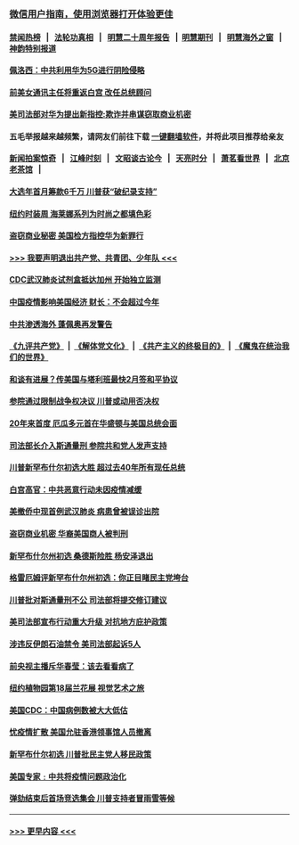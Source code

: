 ### [微信用户指南，使用浏览器打开体验更佳](https://github.com/gfw-breaker/banned-news1/blob/master/indexes/wechat-guide.md?t=0)
#### [禁闻热榜](热点新闻.md?t=0)  &nbsp;&nbsp;|&nbsp;&nbsp; [法轮功真相](https://github.com/gfw-breaker/truth/blob/master/README.md?t=0) &nbsp;&nbsp;|&nbsp;&nbsp; [明慧二十周年报告](https://github.com/gfw-breaker/mh-reports/blob/master/README.md?t=0) &nbsp;&nbsp;|&nbsp;&nbsp;[明慧期刊](https://github.com/gfw-breaker/mh-qikan) &nbsp;&nbsp;|&nbsp;&nbsp; [明慧海外之窗](https://github.com/gfw-breaker/mh-news/blob/master/README.md?t=0) &nbsp;&nbsp;|&nbsp;&nbsp; [神韵特别报道](https://github.com/gfw-breaker/mh-news/blob/master/shenyun.md?t=0)
#### [佩洛西：中共利用华为5G进行阴险侵略](../pages/prog203/a102777333.md?t=02150602) 
#### [前美女通讯主任将重返白宫 改任总统顾问](../pages/prog203/a102776783.md?t=02150602) 
#### [美司法部对华为提出新指控:欺诈并串谋窃取商业机密](../pages/prog203/a102776708.md?t=02150602) 
#### 五毛举报越来越频繁，请网友们前往下载 [一键翻墙软件](https://github.com/gfw-breaker/ssr-accounts)，并将此项目推荐给亲友
#### [新闻拍案惊奇](https://github.com/gfw-breaker/banned-news1/blob/master/pages/link4.md) &nbsp;&nbsp;|&nbsp;&nbsp; [江峰时刻](https://github.com/gfw-breaker/banned-news1/blob/master/pages/link4.md) &nbsp;&nbsp;|&nbsp;&nbsp; [文昭谈古论今](https://github.com/gfw-breaker/banned-news1/blob/master/pages/link4.md) &nbsp;&nbsp;|&nbsp;&nbsp; [天亮时分](https://github.com/gfw-breaker/banned-news1/blob/master/pages/link4.md) &nbsp;&nbsp;|&nbsp;&nbsp; [萧茗看世界](https://github.com/gfw-breaker/banned-news1/blob/master/pages/link4.md) &nbsp;&nbsp;|&nbsp;&nbsp; [北京老茶馆](https://github.com/gfw-breaker/banned-news1/blob/master/pages/link4.md) &nbsp;&nbsp;|&nbsp;&nbsp; 
#### [大选年首月筹款6千万 川普获“破纪录支持”](../pages/prog203/a102776598.md?t=02150602) 
#### [纽约时装周 海莱娜系列为时尚之都填色彩](../pages/prog203/a102776754.md?t=02150602) 
#### [盗窃商业秘密 美国检方指控华为新罪行](../pages/prog203/a102776739.md?t=02150602) 
#### [>>> 我要声明退出共产党、共青团、少年队 <<<](https://github.com/begood0513/goodnews/blob/master/quit/letter.md) 
#### [CDC武汉肺炎试剂盒抵达加州 开始独立监测](../pages/prog203/a102776564.md?t=02150602) 
#### [中国疫情影响美国经济 财长：不会超过今年](../pages/prog203/a102776511.md?t=02150602) 
#### [中共渗透海外 蓬佩奥再发警告](../pages/prog203/a102776493.md?t=02150602) 
#### [《九评共产党》](https://github.com/begood0513/9ping.md/blob/master/README.md) &nbsp;|&nbsp; [《解体党文化》](../../../../jtdwh.md/blob/master/README.md)  &nbsp;|&nbsp; [《共产主义的终极目的》](../../../../gczydzjmd.md/blob/master/README.md) &nbsp;|&nbsp; [《魔鬼在统治我们的世界》](../../../../mgztzwmdsj.md/blob/master/README.md) 
#### [和谈有进展？传美国与塔利班最快2月签和平协议](../pages/prog203/a102776291.md?t=02150602) 
#### [参院通过限制战争权决议 川普或动用否决权](../pages/prog203/a102775957.md?t=02150602) 
#### [20年来首度 厄瓜多元首在华盛顿与美国总统会面](../pages/prog203/a102776064.md?t=02150602) 
#### [司法部长介入斯通量刑 参院共和党人发声支持](../pages/prog203/a102775879.md?t=02150602) 
#### [川普新罕布什尔初选大胜 超过去40年所有现任总统](../pages/prog203/a102775746.md?t=02150602) 
#### [白宫高官：中共恶意行动未因疫情减缓](../pages/prog203/a102775825.md?t=02150602) 
#### [美撤侨中现首例武汉肺炎 病患曾被误诊出院](../pages/prog203/a102775708.md?t=02150602) 
#### [盗窃商业机密 华裔美国商人被判刑](../pages/prog203/a102775686.md?t=02150602) 
#### [新罕布什尔州初选 桑德斯险胜 杨安泽退出](../pages/prog203/a102775669.md?t=02150602) 
#### [格雷厄姆评新罕布什尔州初选：你正目睹民主党垮台](../pages/prog203/a102774991.md?t=02150602) 
#### [川普批对斯通量刑不公 司法部将提交修订建议](../pages/prog203/a102774970.md?t=02150602) 
#### [美司法部宣布行动重大升级 对抗地方庇护政策](../pages/prog203/a102774910.md?t=02150602) 
#### [涉违反伊朗石油禁令 美司法部起诉5人](../pages/prog203/a102775169.md?t=02150602) 
#### [前央视主播斥华春莹：该去看看病了](../pages/prog203/a102775224.md?t=02150602) 
#### [纽约植物园第18届兰花展 视觉艺术之旅](../pages/prog203/a102775229.md?t=02150602) 
#### [美国CDC：中国病例数被大大低估](../pages/prog203/a102775144.md?t=02150602) 
#### [忧疫情扩散 美国允驻香港领事馆人员撤离](../pages/prog203/a102775073.md?t=02150602) 
#### [新罕布什尔初选 川普批民主党人移民政策](../pages/prog203/a102774863.md?t=02150602) 
#### [美国专家﹕中共将疫情问题政治化](../pages/prog203/a102774624.md?t=02150602) 
#### [弹劾结束后首场竞选集会 川普支持者冒雨雪等候](../pages/prog203/a102774208.md?t=02150602) 

----
#### [ >>> 更早内容 <<< ](../indexes/prog203-earlier.md)
